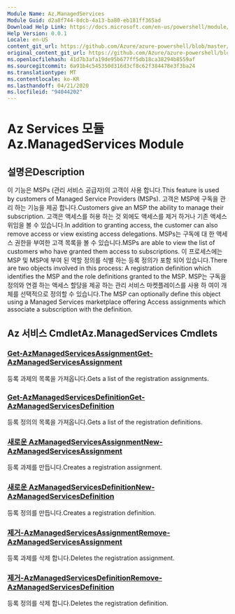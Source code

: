 ```yaml
---
Module Name: Az.ManagedServices
Module Guid: d2a8f744-8dcb-4a13-ba80-eb181ff365ad
Download Help Link: https://docs.microsoft.com/en-us/powershell/module/az.managedservices
Help Version: 0.0.1
Locale: en-US
content_git_url: https://github.com/Azure/azure-powershell/blob/master/src/ManagedServices/ManagedServices/help/Az.ManagedServices.md
original_content_git_url: https://github.com/Azure/azure-powershell/blob/master/src/ManagedServices/ManagedServices/help/Az.ManagedServices.md
ms.openlocfilehash: 41d7b3afa19de95b677ff5db18ca38294b8559af
ms.sourcegitcommit: 6a91b4c545350d316d3cf8c62f384478e3f3ba24
ms.translationtype: MT
ms.contentlocale: ko-KR
ms.lasthandoff: 04/21/2020
ms.locfileid: "94044202"
---
```

# <span data-ttu-id="7c2ab-101">Az Services 모듈</span><span class="sxs-lookup"><span data-stu-id="7c2ab-101">Az.ManagedServices Module</span></span>
## <span data-ttu-id="7c2ab-102">설명은</span><span class="sxs-lookup"><span data-stu-id="7c2ab-102">Description</span></span>
<span data-ttu-id="7c2ab-103">이 기능은 MSPs (관리 서비스 공급자)의 고객이 사용 합니다.</span><span class="sxs-lookup"><span data-stu-id="7c2ab-103">This feature is used by customers of Managed Service Providers (MSPs).</span></span> <span data-ttu-id="7c2ab-104">고객은 MSP에 구독을 관리 하는 기능을 제공 합니다.</span><span class="sxs-lookup"><span data-stu-id="7c2ab-104">Customers give an MSP the ability to manage their subscription.</span></span> <span data-ttu-id="7c2ab-105">고객은 액세스를 허용 하는 것 외에도 액세스를 제거 하거나 기존 액세스 위임을 볼 수 있습니다.</span><span class="sxs-lookup"><span data-stu-id="7c2ab-105">In addition to granting access, the customer can also remove access or view existing access delegations.</span></span> <span data-ttu-id="7c2ab-106">MSPs는 구독에 대 한 액세스 권한을 부여한 고객 목록을 볼 수 있습니다.</span><span class="sxs-lookup"><span data-stu-id="7c2ab-106">MSPs are able to view the list of customers who have granted them access to subscriptions.</span></span> <span data-ttu-id="7c2ab-107">이 프로세스에는 MSP 및 MSP에 부여 된 역할 정의를 식별 하는 등록 정의가 포함 되어 있습니다.</span><span class="sxs-lookup"><span data-stu-id="7c2ab-107">There are two objects involved in this process: A registration definition which identifies the MSP and the role definitions granted to the MSP.</span></span> <span data-ttu-id="7c2ab-108">MSP는 구독을 정의와 연결 하는 액세스 할당을 제공 하는 관리 서비스 마켓플레이스를 사용 하 여이 개체를 선택적으로 정의할 수 있습니다.</span><span class="sxs-lookup"><span data-stu-id="7c2ab-108">The MSP can optionally define this object using a Managed Services marketplace offering Access assignments which associate a subscription with the definition.</span></span>

## <span data-ttu-id="7c2ab-109">Az 서비스 Cmdlet</span><span class="sxs-lookup"><span data-stu-id="7c2ab-109">Az.ManagedServices Cmdlets</span></span>
### [<span data-ttu-id="7c2ab-110">Get-AzManagedServicesAssignment</span><span class="sxs-lookup"><span data-stu-id="7c2ab-110">Get-AzManagedServicesAssignment</span></span>](Get-AzManagedServicesAssignment.md)
<span data-ttu-id="7c2ab-111">등록 과제의 목록을 가져옵니다.</span><span class="sxs-lookup"><span data-stu-id="7c2ab-111">Gets a list of the registration assignments.</span></span>

### [<span data-ttu-id="7c2ab-112">Get-AzManagedServicesDefinition</span><span class="sxs-lookup"><span data-stu-id="7c2ab-112">Get-AzManagedServicesDefinition</span></span>](Get-AzManagedServicesDefinition.md)
<span data-ttu-id="7c2ab-113">등록 정의의 목록을 가져옵니다.</span><span class="sxs-lookup"><span data-stu-id="7c2ab-113">Gets a list of the registration definitions.</span></span>

### [<span data-ttu-id="7c2ab-114">새로운 AzManagedServicesAssignment</span><span class="sxs-lookup"><span data-stu-id="7c2ab-114">New-AzManagedServicesAssignment</span></span>](New-AzManagedServicesAssignment.md)
<span data-ttu-id="7c2ab-115">등록 과제를 만듭니다.</span><span class="sxs-lookup"><span data-stu-id="7c2ab-115">Creates a registration assignment.</span></span>

### [<span data-ttu-id="7c2ab-116">새로운 AzManagedServicesDefinition</span><span class="sxs-lookup"><span data-stu-id="7c2ab-116">New-AzManagedServicesDefinition</span></span>](New-AzManagedServicesDefinition.md)
<span data-ttu-id="7c2ab-117">등록 정의를 만듭니다.</span><span class="sxs-lookup"><span data-stu-id="7c2ab-117">Creates a registration definition.</span></span>

### [<span data-ttu-id="7c2ab-118">제거-AzManagedServicesAssignment</span><span class="sxs-lookup"><span data-stu-id="7c2ab-118">Remove-AzManagedServicesAssignment</span></span>](Remove-AzManagedServicesAssignment.md)
<span data-ttu-id="7c2ab-119">등록 과제를 삭제 합니다.</span><span class="sxs-lookup"><span data-stu-id="7c2ab-119">Deletes the registration assignment.</span></span>

### [<span data-ttu-id="7c2ab-120">제거-AzManagedServicesDefinition</span><span class="sxs-lookup"><span data-stu-id="7c2ab-120">Remove-AzManagedServicesDefinition</span></span>](Remove-AzManagedServicesDefinition.md)
<span data-ttu-id="7c2ab-121">등록 정의를 삭제 합니다.</span><span class="sxs-lookup"><span data-stu-id="7c2ab-121">Deletes the registration definition.</span></span>

